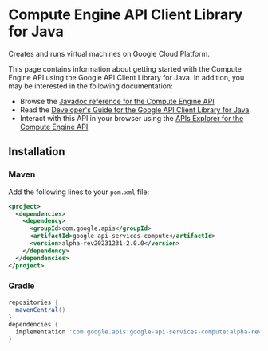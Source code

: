 # Compute Engine API Client Library for Java

Creates and runs virtual machines on Google Cloud Platform. 

This page contains information about getting started with the Compute Engine API
using the Google API Client Library for Java. In addition, you may be interested
in the following documentation:

* Browse the [Javadoc reference for the Compute Engine API][javadoc]
* Read the [Developer's Guide for the Google API Client Library for Java][google-api-client].
* Interact with this API in your browser using the [APIs Explorer for the Compute Engine API][api-explorer]

## Installation

### Maven

Add the following lines to your `pom.xml` file:

```xml
<project>
  <dependencies>
    <dependency>
      <groupId>com.google.apis</groupId>
      <artifactId>google-api-services-compute</artifactId>
      <version>alpha-rev20231231-2.0.0</version>
    </dependency>
  </dependencies>
</project>
```

### Gradle

```gradle
repositories {
  mavenCentral()
}
dependencies {
  implementation 'com.google.apis:google-api-services-compute:alpha-rev20231231-2.0.0'
}
```

[javadoc]: https://googleapis.dev/java/google-api-services-compute/latest/index.html
[google-api-client]: https://github.com/googleapis/google-api-java-client/
[api-explorer]: https://developers.google.com/apis-explorer/#p/compute/v1/
